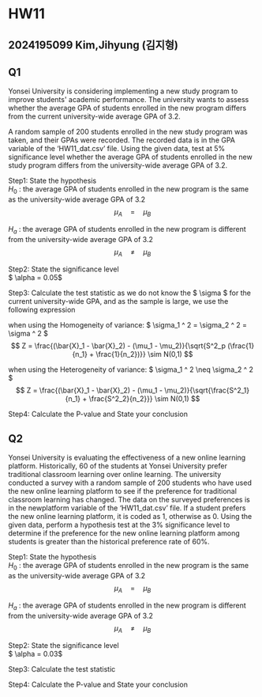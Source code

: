 # HW11
## 2024195099 Kim,Jihyung (김지형)


## Q1
Yonsei University is considering implementing a new study program to improve students' academic performance. The university wants to assess whether the average GPA of students enrolled in the new program differs from the current university-wide average GPA of 3.2.

A random sample of 200 students enrolled in the new study program was taken, and their GPAs were recorded. The recorded data is in the GPA variable of the ‘HW11_dat.csv’ file.
Using the given data, test at 5% significance level whether the average GPA of students enrolled in the new study program differs from the university-wide average GPA of 3.2.

Step1: State the hypothesis \
$H_0$ : the average GPA of students enrolled in the new program is the same as the university-wide average GPA of 3.2
$$
\mu_A \quad = \quad \mu_B
$$

$H_a$ : the average GPA of students enrolled in the new program is different from the university-wide average GPA of 3.2
$$
\mu_A \quad \neq \quad \mu_B
$$

Step2: State the significance level \
$ \alpha = 0.05$


Step3: Calculate the test statistic
as we do not know the $ \sigma $ for the current university-wide GPA, and as the sample is large, we use the following expression

when using the Homogeneity of variance: $ \sigma_1 ^ 2 = \sigma_2 ^ 2 = \sigma ^ 2 $
$$
Z = \frac{(\bar{X}_1 - \bar{X}_2) - (\mu_1 - \mu_2)}{\sqrt{S^2_p (\frac{1}{n_1} + \frac{1}{n_2})}} \sim N(0,1)
$$

when using the Heterogeneity of variance: $ \sigma_1 ^ 2 \neq \sigma_2 ^ 2 $
$$
Z = \frac{(\bar{X}_1 - \bar{X}_2) - (\mu_1 - \mu_2)}{\sqrt{\frac{S^2_1}{n_1} + \frac{S^2_2}{n_2}}} \sim N(0,1)
$$

Step4: Calculate the P-value and State your conclusion

## Q2
Yonsei University is evaluating the effectiveness of a new online learning platform. Historically, 60 of the students at Yonsei University prefer traditional classroom learning over online learning. The university conducted a survey with a random sample of 200 students who have used the new online learning platform to see if the preference for traditional classroom learning has changed.
The data on the surveyed preferences is in the newplatform variable of the ‘HW11_dat.csv’ file. If a student prefers the new online learning platform, it is coded as 1, otherwise as 0. 
Using the given data, perform a hypothesis test at the 3% significance level to determine if the preference for the new online learning platform among students is greater than the historical preference rate of 60%.

Step1: State the hypothesis \
$H_0$ : the average GPA of students enrolled in the new program is the same as the university-wide average GPA of 3.2
$$
\mu_A \quad = \quad \mu_B
$$

$H_a$ : the average GPA of students enrolled in the new program is different from the university-wide average GPA of 3.2
$$
\mu_A \quad \neq \quad \mu_B
$$

Step2: State the significance level \
$ \alpha = 0.03$

Step3: Calculate the test statistic

Step4: Calculate the P-value and State your conclusion
